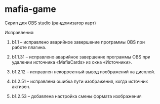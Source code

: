# mafia-game
Скрип для OBS studio (рандомизатор карт)

Исправления:

1.	b1.1 – исправлено аварийное завершение программы OBS при работе плагина.

2.	b1.1.31 – исправлено аварийное завершение программы OBS при удалении источника «MafiaCards» из окна «Источники».

3.	b1.2.12 – исправлен некорректный вывод изображений на дисплей.

4.	b1.2.51 – исправлена ошибка пути изображения, когда источник активен.

5.	b1.2.53 – добавлена настройка смены формата изображения
